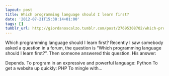 ```yaml
---
layout: post
title: Which programming language should I learn first?
date: '2012-07-21T15:38:14+01:00'
tags: []
tumblr_url: http://giordanoscalzo.tumblr.com/post/27695308702/which-programming-language-should-i-learn-first
---
```

Which programming language should I learn first?
Recently I saw somebody asked a question in a forum, the question is “Which programming language should I learn first?”. Then someone answered this question. His answer:

Depends.
To program in an expressive and powerful language: Python
To get a website up quickly: PHP
To mingle with…
